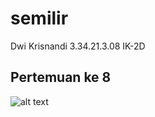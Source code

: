 # semilir
Dwi Krisnandi
3.34.21.3.08
IK-2D
## Pertemuan ke 8
![alt text](https://user-images.githubusercontent.com/116879948/201964482-ac2a6617-9271-47b5-be53-7dad88e21499.pnghttps://user-images.githubusercontent.com/116879948/201964482-ac2a6617-9271-47b5-be53-7dad88e21499.png)
